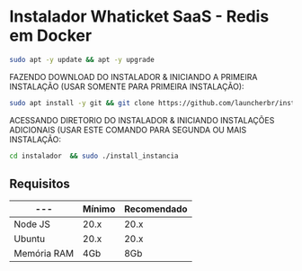# Instalador Whaticket SaaS - Redis em Docker

```bash
sudo apt -y update && apt -y upgrade
```

FAZENDO DOWNLOAD DO INSTALADOR & INICIANDO A PRIMEIRA INSTALAÇÃO (USAR SOMENTE PARA PRIMEIRA INSTALAÇÃO):

```bash
sudo apt install -y git && git clone https://github.com/launcherbr/instaladorv1.git instalador && sudo chmod -R 777 instalador  && cd instalador  && sudo ./install_primaria
```

ACESSANDO DIRETORIO DO INSTALADOR & INICIANDO INSTALAÇÕES ADICIONAIS (USAR ESTE COMANDO PARA SEGUNDA OU MAIS INSTALAÇÃO:

```bash
cd instalador  && sudo ./install_instancia
```

## Requisitos

| --- | Mínimo | Recomendado |
| --- | --- | --- |
| Node JS | 20.x | 20.x |
| Ubuntu | 20.x | 20.x |
| Memória RAM | 4Gb | 8Gb |  
